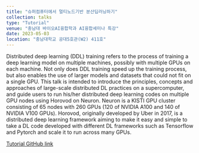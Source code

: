 ```yaml
---
title: "슈퍼컴퓨터에서 멀티노드기반 분산딥러닝하기"
collection: talks
type: "Tutorial"
venue: "충남대 바이오AI융합학과 AI융합세미나 특강"
date: 2023-05-03
location: "충남대학교 공대5호관(W2) 411호"
---
```


Distributed deep learning (DDL) training refers to the process of training a deep learning model on multiple machines, possibly with multiple GPUs on each machine. Not only does DDL training speed up the training process, but also enables the use of larger models and datasets that could not fit on a single GPU. This talk is intended to introduce the principles, concepts and approaches of large-scale distributed DL practices on a supercomputer, and guide users to run his/her distributed deep learning codes on multiple GPU nodes using Horovod on Neuron. Neuron is a KISTI GPU cluster consisting of 65 nodes with 260 GPUs (120 of NVIDIA A100 and 140 of NVIDIA V100 GPUs). Horovod, originally developed by Uber in 2017, is a distributed deep learning framework aiming to make it easy and simple to take a DL code developed with different DL frameworks such as Tensorflow and Pytorch and scale it to run across many GPUs. 

[Tutorial GitHub link](https://github.com/hwang2006/KISTI-DL-tutorial-using-horovod)
